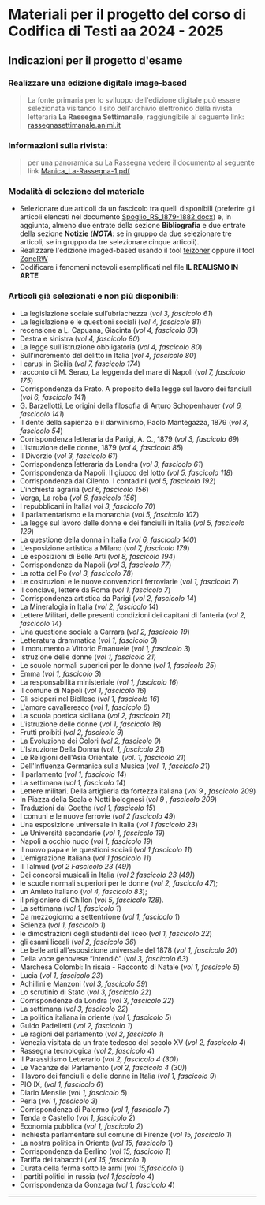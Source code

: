 # Materiali per il progetto del corso di Codifica di Testi aa 2024 - 2025
## Indicazioni per il progetto d'esame
### Realizzare una edizione digitale image-based

> La fonte primaria per lo sviluppo dell'edizione digitale può essere selezionata 
visitando il sito dell'archivio elettronico della rivista letteraria **La Rassegna Settimanale**, raggiungibile al seguente link: [rassegnasettimanale.animi.it](https://rassegnasettimanale.animi.it/)

### Informazioni sulla rivista:
> per una panoramica su La Rassegna vedere il documento al seguente link [Manica_La-Rassegna-1.pdf](https://rassegnasettimanale.animi.it/wp-content/uploads/2019/03/Manica_La-Rassegna-1.pdf)

### Modalità di selezione del materiale
- Selezionare due articoli da un fascicolo tra quelli disponibili (preferire gli articoli elencati nel documento [Spoglio_RS_1879-1882.docx](./Spoglio_RS_1879-1882.docx)) e, in aggiunta, almeno due entrate della sezione **Bibliografia** e due entrate della sezione **Notizie** (**_NOTA_**: se in gruppo da due selezionare tre articoli, se in gruppo da tre selezionare cinque articoli).
- Realizzare l'edizione imaged-based usando il tool [teizoner](http://teicat.huma-num.fr/zoner.php) oppure il tool [ZoneRW](https://zenodo.org/records/10409116)
- Codificare i fenomeni notevoli esemplificati nel file **IL REALISMO IN ARTE** 

### Articoli già selezionati e non più disponibili:
- La legislazione sociale sull’ubriachezza	(*vol 3, fascicolo 61*)
- La legislazione e le questioni sociali	(*vol 4, fascicolo 81*)
- recensione a L. Capuana, Giacinta	(*vol 4, fascicolo 83*)
- Destra e sinistra (*vol 4, fascicolo 80*)
- La legge sull’istruzione obbligatoria (*vol 4, fascicolo 80*)
- Sull’incremento del delitto in Italia (*vol 4, fascicolo 80*)
- I carusi in Sicilia	(*vol 7, fascicolo 174*)
- racconto di M. Serao, La leggenda del mare di Napoli	(*vol 7, fascicolo 175*)
- Corrispondenza da Prato. A proposito della legge sul lavoro dei fanciulli	(*vol 6, fascicolo 141*)
- G. Barzellotti, Le origini della filosofia di Arturo Schopenhauer	(*vol 6, fascicolo 141*)
- Il dente della sapienza e il darwinismo, Paolo Mantegazza, 1879 (*vol 3, fascicolo 54*)
- Corrispondenza letteraria da Parigi, A. C., 1879 (*vol 3, fascicolo 69*)
- L'istruzione delle donne, 1879 (*vol 4, fascicolo 85*)
- Il Divorzio (*vol 3, fascicolo 61*)
- Corrispondenza letteraria da Londra	(*vol 3, fascicolo 61*)
- Corrispondenza da Napoli. Il giuoco del lotto	(*vol 5, fascicolo 118*)
- Corrispondenza dal Cilento. I contadini	(*vol 5, fascicolo 192*)
- L’inchiesta agraria	(*vol 6, fascicolo 156*)
- Verga, La roba	(*vol 6, fascicolo 156*)
- I repubblicani in Italia(	*vol 3, fascicolo 70*)
- Il parlamentarismo e la monarchia	(*vol 5, fascicolo 107*)
- La legge sul lavoro delle donne e dei fanciulli in Italia	(*vol 5, fascicolo 129*)
- La questione della donna in Italia	(*vol 6, fascicolo 140*)
- L'esposizione artistica a Milano 	(*vol 7, fascicolo 179*)
- Le esposizioni di Belle Arti	(*vol 8, fascicolo 194*)
- Corrispondenze da Napoli (*vol 3, fascicolo 77*)
- La rotta del Po (*vol 3, fascicolo 78*)
- Le costruzioni e le nuove convenzioni ferroviarie (*vol 1, fascicolo 7*) 
- Il conclave, lettere da Roma (*vol 1, fascicolo 7*) 
- Corrispondenza artistica da Parigi (*vol 2, fascicolo 14*)
- La Mineralogia in Italia (*vol 2, fascicolo 14*)
- Lettere Militari, delle presenti condizioni dei capitani di fanteria (*vol 2, fascicolo 14*)
- Una questione sociale a Carrara (*vol 2, fascicolo 19*)
- Letteratura drammatica (*vol 1, fascicolo 3*)
- Il monumento a Vittorio Emanuele (*vol 1, fascicolo 3*)
- Istruzione delle donne (*vol 1, fascicolo 21*)
- Le scuole normali superiori per le donne (*vol 1, fascicolo 25*)
- Emma (*vol 1, fascicolo 3*)
- La responsabilità ministeriale (*vol 1, fascicolo 16*)
- Il comune di Napoli (*vol 1, fascicolo 16*)
- Gli scioperi nel Biellese (*vol 1, fascicolo 16*)
- L'amore cavalleresco (*vol 1, fascicolo 6*)
- La scuola poetica siciliana (*vol 2, fascicolo 21*)
- L'istruzione delle donne (*vol 1, fascicolo 18*)
- Frutti proibiti (*vol 2, fascicolo 9*)
- La Evoluzione dei Colori (*vol 2, fascicolo 9*)
- L'Istruzione Della Donna (*vol. 1, fascicolo 21*)
- Le Religioni dell'Asia Orientale  (*vol. 1, fascicolo 21*)
- Dell'Influenza Germanica sulla Musica  (*vol. 1, fascicolo 21*)
- Il parlamento (*vol 1, fascicolo 14*)
- La settimana (*vol 1, fascicolo 14*)
- Lettere militari. Della artiglieria da fortezza italiana (*vol 9 , fascicolo 209*)
- In Piazza della Scala e Notti bolognesi (*vol 9 , fascicolo 209*)
- Traduzioni dal Goethe (*vol 1, fascicolo 15*)
- I comuni e le nuove ferrovie (*vol 2 fascicolo 49*) 
- Una esposizione universale in Italia (*vol 1 fascicolo 23*)
- Le Università secondarie (*vol 1, fascicolo 19*)
- Napoli a occhio nudo (*vol 1, fascicolo 19*)
- Il nuovo papa e le questioni sociali (*vol 1 fascicolo 11*)
- L'emigrazione Italiana (*vol 1 fascicolo 11*)
- Il Talmud (*vol 2 Fascicolo 23 (49)*)
- Dei concorsi musicali in Italia (*vol 2 fascicolo 23 (49)*)
- le scuole normali superiori per le donne (*vol 2, fascicolo 47*);
- un Amleto italiano (*vol 4, fascicolo 83*);
- il prigioniero di Chillon (*vol 5, fascicolo 128*).
- La settimana (*vol 1, fascicolo 1*)
- Da mezzogiorno a settentrione (*vol 1, fascicolo 1*)
- Scienza (*vol 1, fascicolo 1*)
- le dimostrazioni degli studenti del liceo (*vol 1, fascicolo 22*)
- gli esami liceali (*vol 2, fascicolo 36*)
- Le belle arti all’esposizione universale del 1878 (*vol 1, fascicolo 20*)
- Della voce genovese “intendiò” (*vol 3, fascicolo 63*)
- Marchesa Colombi: In risaia - Racconto di Natale (*vol 1, fascicolo 5*)
- Lucia (*vol 1, fascicolo 23*)
- Achillini e Manzoni (*vol 3, fascicolo 59*)
- Lo scrutinio di Stato (*vol 3, fascicolo 22*)
- Corrispondenze da Londra (*vol 3, fascicolo 22*)
- La settimana (*vol 3, fascicolo 22*)
- La politica italiana in oriente (*vol 1, fascicolo 5*)
- Guido Padelletti (*vol 2, fascicolo 1*)
- Le ragioni del parlamento (*vol 2, fascicolo 1*)
- Venezia visitata da un frate tedesco del secolo XV (*vol 2, fascicolo 4*)
- Rassegna tecnologica (*vol 2, fascicolo 4*)
- Il Parassitismo Letterario (*vol 2, fascicolo 4 (30)*)
- Le Vacanze del Parlamento (*vol 2, fascicolo 4 (30)*)
- Il lavoro dei fanciulli e delle donne in Italia (*vol 1, fascicolo 9*)
- PIO IX, (*vol 1, fascicolo 6*)
- Diario Mensile (*vol 1, fascicolo 5*)
- Perla (*vol 1, fascicolo 3*)
- Corrispondenza di Palermo (*vol 1, fascicolo 7*)
- Tenda e Castello (*vol 1, fascicolo 2*)
- Economia pubblica (*vol 1, fascicolo 2*)
- Inchiesta parlamentare sul comune di Firenze (*vol 15, fascicolo 1*)
- La nostra politica in Oriente (*vol 15, fascicolo 1*)
- Corrispondenza da Berlino (*vol 15, fascicolo 1*)
- Tariffa dei tabacchi (*vol 15, fascicolo 1*)
- Durata della ferma sotto le armi (*vol 15,fascicolo 1*)
- I partiti politici in russia (*vol 1,fascicolo 4*)
- Corrispondenza da Gonzaga (*vol 1, fascicolo 4*)

______________
